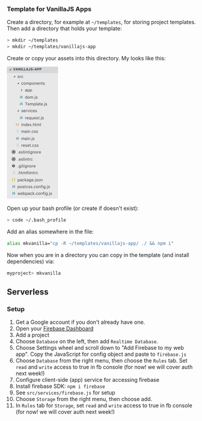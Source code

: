 

### Template for VanillaJS Apps

Create a directory, for example at `~/templates`, for storing project templates.
Then add a directory that holds your template:

```sh
> mkdir ~/templates
> mkdir ~/templates/vanillajs-app
``` 

Create or copy your assets into this directory. My looks like this:

<img alt="template directory" src="./template-directory.png" height="350px">

Open up your bash profile (or create if doesn't exist):

```sh
> code ~/.bash_profile
```

Add an alias somewhere in the file:

```sh
alias mkvanilla="cp -R ~/templates/vanillajs-app/ ./ && npm i"
```

Now when you are in a directory you can copy in the template (and install dependencies) via:

```sh
myproject> mkvanilla
``` 

## Serverless

### Setup

1. Get a Google account if you don't already have one.
1. Open your [Firebase Dashboard](https://console.firebase.google.com/)
1. Add a project
1. Choose `Database` on the left, then add `Realtime Database`.
1. Choose Settings wheel and scroll down to "Add Firebase to my web app". Copy the JavaScript for
config object and paste to `firebase.js`
1. Choose `Database` from the right menu, then choose the `Rules` tab. Set `read` and `write` access to true in fb console (for now! we will cover auth next week!)
1. Configure client-side (app) service for accessing firebase
  1. Install firebase SDK: `npm i firebase`
  1. See `src/services/firebase.js` for setup
1. Choose `Storage` from the right menu, then choose add.
1. In `Rules` tab for `Storage`,  set `read` and `write` access to true in fb console (for now! we will cover auth next week!)